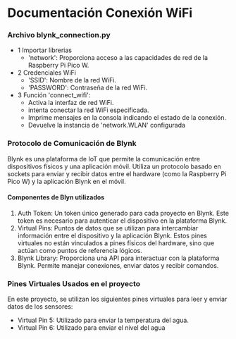# Documentación Conexión WiFi

### Archivo blynk_connection.py
- 1 Importar librerias
  - 'network': Proporciona acceso a las capacidades de red de la Raspberry Pi Pico W.
- 2 Credenciales WiFi
  - 'SSID': Nombre de la red WiFi.
  - 'PASSWORD': Contraseña de la red WiFi.
- 3 Función 'connect_wifi':
  - Activa la interfaz de red WiFi.
  - intenta conectar la red WiFi especificada.    
  - Imprime mensajes en la consola indicando el estado de la conexión.
  - Devuelve la instancia de 'network.WLAN' configurada
 
### Protocolo de Comunicación de Blynk

Blynk es una plataforma de IoT que permite la comunicación entre dispositivos físicos y una aplicación móvil. Utiliza un protocolo basado en sockets para enviar y recibir datos entre el hardware (como la Raspberry Pi Pico W) y la aplicación Blynk en el móvil.

#### Componentes de Blyn utilizados

1. Auth Token: Un token único generado para cada proyecto en Blynk. Este token es necesario para autenticar el dispositivo en la plataforma Blynk.
2. Virtual Pins: Puntos de datos que se utilizan para intercambiar información entre el dispositivo y la aplicación Blynk. Estos pines virtuales no están vinculados a pines físicos del hardware, sino que actúan como puntos de referencia lógicos.
3. Blynk Library: Proporciona una API para interactuar con la plataforma Blynk. Permite manejar conexiones, enviar datos y recibir comandos.

### Pines Virtuales Usados en el proyecto

En este proyecto, se utilizan los siguientes pines virtuales para leer y enviar datos de los sensores:

- Virtual Pin 5: Utilizado para enviar la temperatura del agua.
- Virtual Pin 6: Utilizado para enviar el nivel del agua

